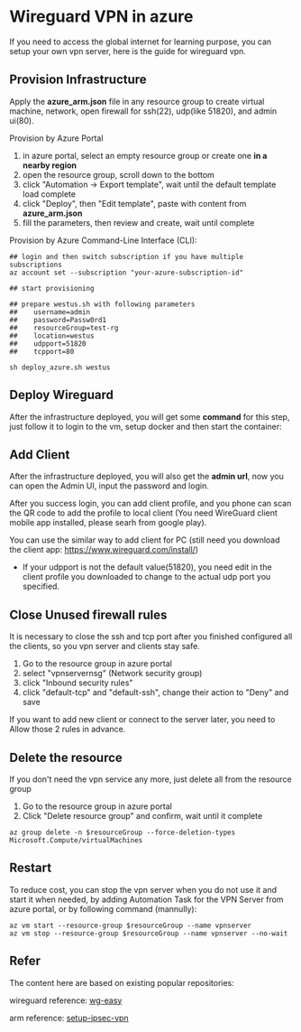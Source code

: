 # Wireguard VPN in azure

If you need to access the global internet for learning purpose, you can setup your own vpn server, here is the guide for wireguard vpn.

## Provision Infrastructure
Apply the **azure_arm.json** file in any resource group to create virtual machine, network, open firewall for ssh(22), udp(like 51820), and admin ui(80).

Provision by Azure Portal
1. in azure portal, select an empty resource group or create one **in a nearby region**
2. open the resource group, scroll down to the bottom
3. click "Automation -> Export template", wait until the default template load complete
4. click "Deploy", then "Edit template", paste with content from **azure_arm.json**
5. fill the parameters, then review and create, wait until complete

Provision by Azure Command-Line Interface (CLI):
```
## login and then switch subscription if you have multiple subscriptions
az account set --subscription "your-azure-subscription-id"
```

```
## start provisioning

## prepare westus.sh with following parameters
##    username=admin
##    password=Passw0rd1
##    resourceGroup=test-rg
##    location=westus
##    udpport=51820
##    tcpport=80

sh deploy_azure.sh westus

```

## Deploy Wireguard

After the infrastructure deployed, you will get some **command** for this step, just follow it to login to the vm, setup docker and then start the container:

## Add Client

After the infrastructure deployed, you will also get the **admin url**, now you can open the Admin UI, input the password and login.

After you success login, you can add client profile, and you phone can scan the QR code to add the profile to local client (You need WireGuard client mobile app installed, please searh from google play).

You can use the similar way to add client for PC (still need you download the client app: https://www.wireguard.com/install/)


* If your udpport is not the default value(51820), you need edit in the client profile you downloaded to change to the actual udp port you specified.

## Close Unused firewall rules

It is necessary to close the ssh and tcp port after you finished configured all the clients, so you vpn server and clients stay safe.

1. Go to the resource group in azure portal
2. select "vpnservernsg" (Network security group)
3. click "Inbound security rules"
4. click "default-tcp" and "default-ssh", change their action to "Deny" and save

If you want to add new client or connect to the server later, you need to Allow those 2 rules in advance.

## Delete the resource

If you don't need the vpn service any more, just delete all from the resource group

1. Go to the resource group in azure portal
2. Click "Delete resource group" and confirm, wait until it complete

```
az group delete -n $resourceGroup --force-deletion-types Microsoft.Compute/virtualMachines
```

## Restart

To reduce cost, you can stop the vpn server when you do not use it and start it when needed, by adding Automation Task for the VPN Server from azure portal, or by following command (mannully):

```
az vm start --resource-group $resourceGroup --name vpnserver
az vm stop --resource-group $resourceGroup --name vpnserver --no-wait
```

## Refer

The content here are based on existing popular repositories:

wireguard reference: [wg-easy](https://github.com/wg-easy/wg-easy)

arm reference: [setup-ipsec-vpn](https://github.com/hwdsl2/setup-ipsec-vpn)